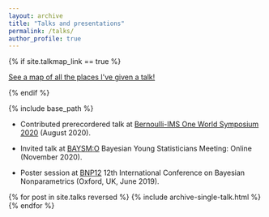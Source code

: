 ```yaml
---
layout: archive
title: "Talks and presentations"
permalink: /talks/
author_profile: true
---
```


{% if site.talkmap_link == true %}

<p style="text-decoration:underline;"><a href="/talkmap.html">See a map of all the places I've given a talk!</a></p>

{% endif %}

{% include base_path %}

* Contributed prerecordered talk at [Bernoulli-IMS One World Symposium 2020](https://www.worldsymposium2020.org/home) (August 2020).

* Invited talk at [BAYSM:O](https://j-isba.github.io/baysmo.html) Bayesian Young Statisticians Meeting: Online (November 2020).

* Poster session at [BNP12](http://www.stats.ox.ac.uk/bnp12/) 12th International Conference on Bayesian Nonparametrics (Oxford, UK, June 2019).



{% for post in site.talks reversed %}
  {% include archive-single-talk.html %}
{% endfor %}

